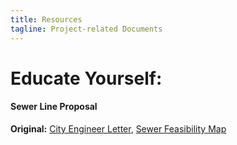 ```yaml
---
title: Resources
tagline: Project-related Documents
---
```


# Educate Yourself:
#### Sewer Line Proposal
**Original:**
[City Engineer Letter](https://www.keepandshare.com/doc/8257235/city-engineer-letter-pdf-389k?da=y), [Sewer Feasibility Map](https://www.keepandshare.com/doc/8257244/sewer-feasibility-map-pdf-537k?da=y)